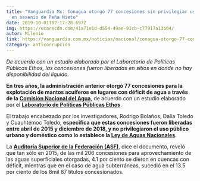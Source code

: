 ```yaml
---
title: "Vanguardia Mx: Conagua otorgó 77 concesiones sin privilegiar uso público
  en sexenio de Peña Nieto"
date: 2019-10-01T02:17:28.697Z
img: https://ucarecdn.com/41a71e1d-d554-49ae-91cb-c77917a13b04/
autor: Milenio
link: https://vanguardia.com.mx/noticias/nacional/conagua-otorgo-77-concesiones-sin-privilegiar-uso-publico-en-sexenio-de-pena-nieto-DUVG3485204
category: anticorrupcion
---
```

*De acuerdo con un estudio elaborado por el Laboratorio de Políticas Públicas Ethos, las concesiones fueron liberadas en sitios en donde no hay disponibilidad del líquido.* 

**En tres años, la administración anterior otorgó 77 concesiones para la explotación de mantos acuíferos en lugares con déficit de agua a través de la [Comisión Nacional del Agua](https://www.gob.mx/conagua)**, de acuerdo con un estudio elaborado por el **[Laboratorio de Políticas Públicas Ethos](https://www.ethos.org.mx/es/)**.

El trabajo encabezado por los investigadores, Rodrigo Bolaños, Dalia Toledo y Cuauhtémoc Toledo, **especifica que estas concesiones fueron liberadas entre abril de 2015 y diciembre de 2018, y no privilegiaron el uso público urbano y doméstico como lo establece la [Ley de Aguas Nacionales](http://www.diputados.gob.mx/LeyesBiblio/pdf/16_240316.pdf).**

La **[Auditoría Superior de la Federación (ASF)](https://www.asf.gob.mx/)**, dice el documento, reveló que tan sólo en 2015, de las mil 206 concesiones para aprovechamiento de las aguas superficiales otorgadas, 4.1 por ciento se dieron en cuencas con déficit, mientras que en el caso de agua subterráneas, sucedió en el 13.5 por ciento de los 8mil 87 títulos concesionados.